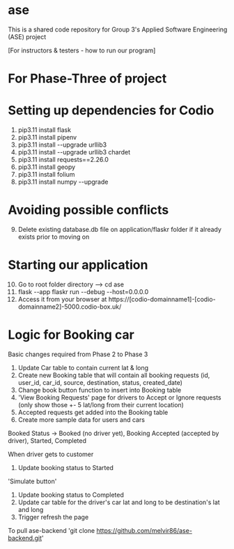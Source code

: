 # ase
This is a shared code repository for Group 3's Applied Software Engineering (ASE) project

[For instructors & testers - how to run our program]

# For Phase-Three of project
# Setting up dependencies for Codio
1. pip3.11 install flask
2. pip3.11 install pipenv
3. pip3.11 install --upgrade urllib3
4. pip3.11 install --upgrade urllib3 chardet
5. pip3.11 install requests==2.26.0
6. pip3.11 install geopy
7. pip3.11 install folium
8. pip3.11 install numpy --upgrade



# Avoiding possible conflicts
9. Delete existing database.db file on application/flaskr folder if it already exists prior to moving on

# Starting our application
10. Go to root folder directory --> cd ase
11. flask --app flaskr run --debug --host=0.0.0.0
12. Access it from your browser at https://[codio-domainname1]-[codio-domainname2]-5000.codio-box.uk/

# Logic for Booking car
Basic changes required from Phase 2 to Phase 3
1. Update Car table to contain current lat & long
2. Create new Booking table that will contain all booking requests (id, user_id, car_id, source, destination, status, created_date)
3. Change book button function to insert into Booking table
4. 'View Booking Requests' page for drivers to Accept or Ignore requests (only show those +- 5 lat/long from their current location)
5. Accepted requests get added into the Booking table
6. Create more sample data for users and cars

Booked Status -> Booked (no driver yet), Booking Accepted (accepted by driver), Started, Completed

When driver gets to customer
1. Update booking status to Started

'Simulate button'
1. Update booking status to Completed
2. Update car table for the driver's car lat and long to be destination's lat and long
3. Trigger refresh the page

To pull ase-backend
'git clone https://github.com/melvir86/ase-backend.git'
